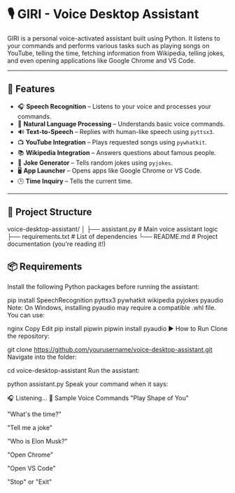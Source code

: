 # 🎙️ GIRI - Voice Desktop Assistant

GIRI is a personal voice-activated assistant built using Python. It listens to your commands and performs various tasks such as playing songs on YouTube, telling the time, fetching information from Wikipedia, telling jokes, and even opening applications like Google Chrome and VS Code.

---

## 🚀 Features

- 🎧 **Speech Recognition** – Listens to your voice and processes your commands.
- 🧠 **Natural Language Processing** – Understands basic voice commands.
- 🔊 **Text-to-Speech** – Replies with human-like speech using `pyttsx3`.
- 📺 **YouTube Integration** – Plays requested songs using `pywhatkit`.
- 📚 **Wikipedia Integration** – Answers questions about famous people.
- 🤣 **Joke Generator** – Tells random jokes using `pyjokes`.
- 🖥️ **App Launcher** – Opens apps like Google Chrome or VS Code.
- 🕒 **Time Inquiry** – Tells the current time.

---

## 📁 Project Structure

voice-desktop-assistant/
│
├── assistant.py # Main voice assistant logic
├── requirements.txt # List of dependencies
└── README.md # Project documentation (you're reading it!)


## 📦 Requirements

Install the following Python packages before running the assistant:

pip install SpeechRecognition pyttsx3 pywhatkit wikipedia pyjokes pyaudio
Note: On Windows, installing pyaudio may require a compatible .whl file. You can use:

nginx
Copy
Edit
pip install pipwin
pipwin install pyaudio
▶️ How to Run
Clone the repository:


git clone https://github.com/yourusername/voice-desktop-assistant.git
Navigate into the folder:


cd voice-desktop-assistant
Run the assistant:


python assistant.py
Speak your command when it says:

🎧 Listening...
🎤 Sample Voice Commands
"Play Shape of You"

"What's the time?"

"Tell me a joke"

"Who is Elon Musk?"

"Open Chrome"

"Open VS Code"

"Stop" or "Exit"

